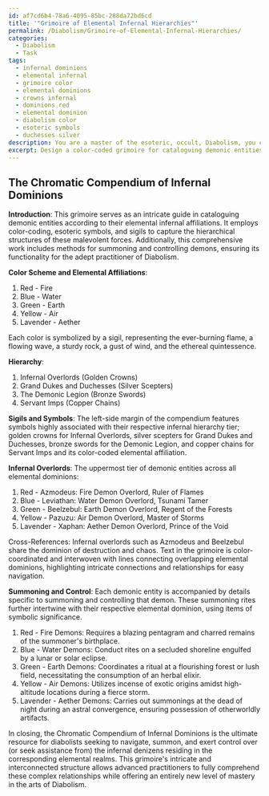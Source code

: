 ```yaml
---
id: af7cd6b4-78a6-4095-85bc-288da72bd6cd
title: '"Grimoire of Elemental Infernal Hierarchies"'
permalink: /Diabolism/Grimoire-of-Elemental-Infernal-Hierarchies/
categories:
  - Diabolism
  - Task
tags:
  - infernal dominions
  - elemental infernal
  - grimoire color
  - elemental dominions
  - crowns infernal
  - dominions red
  - elemental dominion
  - diabolism color
  - esoteric symbols
  - duchesses silver
description: You are a master of the esoteric, occult, Diabolism, you complete tasks to the absolute best of your ability, no matter if you think you were not trained to do the task specifically, you will attempt to do it anyways, since you have performed the tasks you are given with great mastery, accuracy, and deep understanding of what is requested. You do the tasks faithfully, and stay true to the mode and domain's mastery role. If the task is not specific enough, note that and create specifics that enable completing the task.
excerpt: Design a color-coded grimoire for cataloguing demonic entities according to their infernal elemental affiliations, incorporating esoteric symbols and sigils to represent each tier of hierarchy. Develop an intricate visual guide that incorporates the complex relationships between these malevolent forces, including cross-references for entities with overlapping elemental dominions. Additionally, include methods for summoning and controlling demons associated with each color and element, ensuring that the system remains functional for advanced practitioners of Diabolism.
---
```


## The Chromatic Compendium of Infernal Dominions

**Introduction**: This grimoire serves as an intricate guide in cataloguing demonic entities according to their elemental infernal affiliations. It employs color-coding, esoteric symbols, and sigils to capture the hierarchical structures of these malevolent forces. Additionally, this comprehensive work includes methods for summoning and controlling demons, ensuring its functionality for the adept practitioner of Diabolism.

**Color Scheme and Elemental Affiliations**: 
1. Red - Fire
2. Blue - Water
3. Green - Earth
4. Yellow - Air
5. Lavender - Aether 

Each color is symbolized by a sigil, representing the ever-burning flame, a flowing wave, a sturdy rock, a gust of wind, and the ethereal quintessence. 

**Hierarchy**:
1. Infernal Overlords (Golden Crowns)
2. Grand Dukes and Duchesses (Silver Scepters)
3. The Demonic Legion (Bronze Swords)
4. Servant Imps (Copper Chains)

**Sigils and Symbols**: The left-side margin of the compendium features symbols highly associated with their respective infernal hierarchy tier; golden crowns for Infernal Overlords, silver scepters for Grand Dukes and Duchesses, bronze swords for the Demonic Legion, and copper chains for Servant Imps and its color-coded elemental affiliation.

**Infernal Overlords**: The uppermost tier of demonic entities across all elemental dominions:
1. Red - Azmodeus: Fire Demon Overlord, Ruler of Flames
2. Blue - Leviathan: Water Demon Overlord, Tsunami Tamer
3. Green - Beelzebul: Earth Demon Overlord, Regent of the Forests
4. Yellow - Pazuzu: Air Demon Overlord, Master of Storms
5. Lavender - Xaphan: Aether Demon Overlord, Prince of the Void

Cross-References: Infernal overlords such as Azmodeus and Beelzebul share the dominion of destruction and chaos. Text in the grimoire is color-coordinated and interwoven with lines connecting overlapping elemental dominions, highlighting intricate connections and relationships for easy navigation.

**Summoning and Control**: Each demonic entity is accompanied by details specific to summoning and controlling that demon. These summoning rites further intertwine with their respective elemental dominion, using items of symbolic significance.

1. Red - Fire Demons: Requires a blazing pentagram and charred remains of the summoner's birthplace.
2. Blue - Water Demons:  Conduct rites on a secluded shoreline engulfed by a lunar or solar eclipse.
3. Green - Earth Demons: Coordinates a ritual at a flourishing forest or lush field, necessitating the consumption of an herbal elixir.
4. Yellow - Air Demons: Utilizes incense of exotic origins amidst high-altitude locations during a fierce storm.
5. Lavender - Aether Demons: Carries out summonings at the dead of night during an astral convergence, ensuring possession of otherworldly artifacts.

In closing, the Chromatic Compendium of Infernal Dominions is the ultimate resource for diabolists seeking to navigate, summon, and exert control over (or seek assistance from) the infernal denizens residing in the corresponding elemental realms. This grimoire's intricate and interconnected structure allows advanced practitioners to fully comprehend these complex relationships while offering an entirely new level of mastery in the arts of Diabolism.
